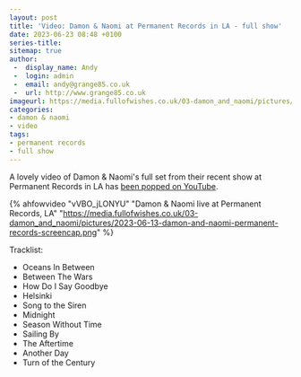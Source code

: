 ```yaml
---
layout: post
title: 'Video: Damon & Naomi at Permanent Records in LA - full show'
date: 2023-06-23 08:48 +0100
series-title:
sitemap: true
author:
 -  display_name: Andy
 -  login: admin
 -  email: andy@grange85.co.uk
 -  url: http://www.grange85.co.uk
imageurl: https://media.fullofwishes.co.uk/03-damon_and_naomi/pictures/2023-06-13-damon-and-naomi-permanent-records-screencap.png
categories:
- damon & naomi
- video
tags:
- permanent records
- full show
---
```

A lovely video of Damon & Naomi's full set from their recent show at Permanent Records in LA has [been popped on YouTube](https://www.youtube.com/watch?v=vVBO_jLONYU).

{% ahfowvideo "vVBO_jLONYU" "Damon & Naomi live at Permanent Records, LA" "https://media.fullofwishes.co.uk/03-damon_and_naomi/pictures/2023-06-13-damon-and-naomi-permanent-records-screencap.png" %}

Tracklist:
 - Oceans In Between
 - Between The Wars
 - How Do I Say Goodbye
 - Helsinki
 - Song to the Siren
 - Midnight
 - Season Without Time
 - Sailing By
 - The Aftertime
 - Another Day
 - Turn of the Century
